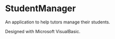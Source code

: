 # StudentManager
An application to help tutors manage their students.

Designed with Microsoft VisualBasic.
